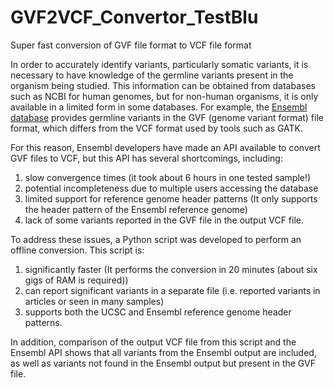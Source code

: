 # GVF2VCF_Convertor_TestBlu
Super fast conversion of GVF file format to VCF file format

In order to accurately identify variants, particularly somatic variants, it is necessary to have knowledge of the germline variants present in the organism being studied. 
This information can be obtained from databases such as NCBI for human genomes, but for non-human organisms, it is only available in a limited form in some databases. For example, the <a href="http://www.ensembl.org/info/data/ftp/index.html/">Ensembl database</a> provides germline variants in the GVF (genome variant format) file format, which differs from the VCF format used by tools such as GATK.

For this reason, Ensembl developers have made an API available to convert GVF files to VCF, but this API has several shortcomings, including:
1. slow convergence times (it took about 6 hours in one tested sample!)
2. potential incompleteness due to multiple users accessing the database
3. limited support for reference genome header patterns (It only supports the header pattern of the Ensembl reference genome) 
4. lack of some variants reported in the GVF file in the output VCF file.

To address these issues, a Python script was developed to perform an offline conversion. This script is:
1. significantly faster (It performs the conversion in 20 minutes (about six gigs of RAM is required))
2. can report significant variants in a separate file (i.e. reported variants in articles or seen in many samples)
3. supports both the UCSC and Ensembl reference genome header patterns. 


In addition, comparison of the output VCF file from this script and the Ensembl API shows that all variants from the Ensembl output are included, as well as variants not found in the Ensembl output but present in the GVF file.
